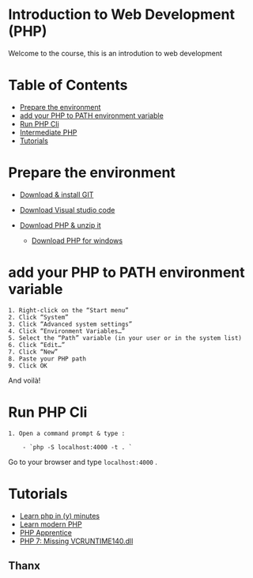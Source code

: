 # Introduction to Web Development (PHP)

Welcome to the course, this is an introdution to web development

# Table of Contents
  - [Prepare the environment](#Prepare-the-environment)
  - [add your PHP to PATH environment variable](#add-your-PHP-to-PATH-environment-variable)
  - [Run PHP Cli](#Run-PHP-Cli)
  - [Intermediate PHP](210-PHP-Intermediate/README.md)
  - [Tutorials](#Tutorials)
# Prepare the environment

- [Download & install GIT ](https://git-scm.com/downloads)
- [Download Visual studio code ](https://code.visualstudio.com/download)

- [Download PHP & unzip it ](https://www.php.net/downloads.php)
  - [Download PHP for windows ](https://windows.php.net/download#php-7.4)

# add your PHP to PATH environment variable

    1. Right-click on the “Start menu”
    2. Click “System”
    3. Click “Advanced system settings”
    4. Click “Environment Variables…”
    5. Select the “Path” variable (in your user or in the system list)
    6. Click “Edit…”
    7. Click “New”
    8. Paste your PHP path
    9. Click OK

And voilà!

# Run PHP Cli

    1. Open a command prompt & type :

        - `php -S localhost:4000 -t . `

Go to your browser and type `localhost:4000` .

# Tutorials

- [Learn php in (y) minutes ](https://learnxinyminutes.com/docs/php/)
- [Learn modern PHP](https://github.com/odan/learn-php)
- [PHP Apprentice](https://phpapprentice.com/)
- [PHP 7: Missing VCRUNTIME140.dll](https://stackoverflow.com/questions/30811668/php-7-missing-vcruntime140-dll)

## Thanx
